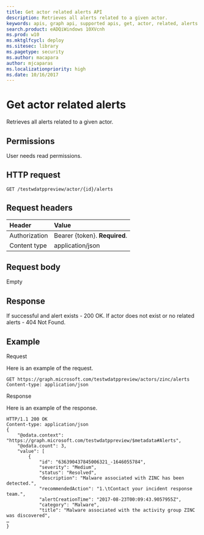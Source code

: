 ```yaml
---
title: Get actor related alerts API
description: Retrieves all alerts related to a given actor.
keywords: apis, graph api, supported apis, get, actor, related, alerts
search.product: eADQiWindows 10XVcnh
ms.prod: w10
ms.mktglfcycl: deploy
ms.sitesec: library
ms.pagetype: security
ms.author: macapara
author: mjcaparas
ms.localizationpriority: high
ms.date: 10/16/2017
---
```


# Get actor related alerts 
Retrieves all alerts related to a given actor.

## Permissions
User needs read permissions.

## HTTP request
```
GET /testwdatppreview/actor/{id}/alerts
```

## Request headers

Header | Value 
:---|:---
Authorization | Bearer {token}. **Required**.
Content type | application/json


## Request body
Empty

## Response
If successful and alert exists - 200 OK. 
If actor does not exist or no related alerts - 404 Not Found.


## Example

Request

Here is an example of the request.

```
GET https://graph.microsoft.com/testwdatppreview/actors/zinc/alerts
Content-type: application/json
```

Response

Here is an example of the response.


```
HTTP/1.1 200 OK
Content-type: application/json
{
    "@odata.context": "https://graph.microsoft.com/testwdatppreview/$metadata#Alerts",
    "@odata.count": 3,
    "value": [
        {
            "id": "636390437845006321_-1646055784",
            "severity": "Medium",
            "status": "Resolved",
            "description": "Malware associated with ZINC has been detected.",
            "recommendedAction": "1.\tContact your incident response team.",
            "alertCreationTime": "2017-08-23T00:09:43.9057955Z",
            "category": "Malware",
            "title": "Malware associated with the activity group ZINC was discovered",
…
}
```
